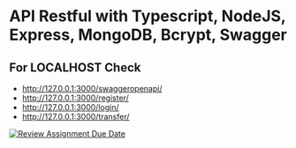 # API Restful with Typescript, NodeJS, Express, MongoDB, Bcrypt, Swagger
## For LOCALHOST Check
- http://127.0.0.1:3000/swaggeropenapi/
- http://127.0.0.1:3000/register/
- http://127.0.0.1:3000/login/
- http://127.0.0.1:3000/transfer/

[![Review Assignment Due Date](https://classroom.github.com/assets/deadline-readme-button-24ddc0f5d75046c5622901739e7c5dd533143b0c8e959d652212380cedb1ea36.svg)](https://classroom.github.com/a/sRKW9Tsr)
